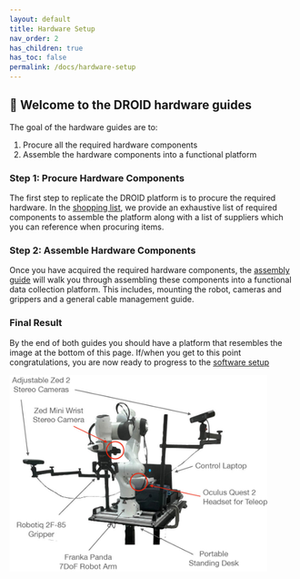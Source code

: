 ```yaml
---
layout: default
title: Hardware Setup
nav_order: 2
has_children: true
has_toc: false
permalink: /docs/hardware-setup
---
```


## 🔨 Welcome to the DROID hardware guides

The goal of the hardware guides are to: 

1. Procure all the required hardware components
2. Assemble the hardware components into a functional platform

### Step 1: Procure Hardware Components

The first step to replicate the DROID platform is to procure the required hardware. In the [shopping list](https://alexanderkhazatsky.github.io/DROID/hardware-setup/shopping-list), we provide an exhaustive list of required components to assemble the platform along with a list of suppliers which you can reference when procuring items. 

### Step 2: Assemble Hardware Components

Once you have acquired the required hardware components, the [assembly guide](https://alexanderkhazatsky.github.io/DROID/hardware-setup/assembly) will walk you through assembling these components into a functional data collection platform. This includes, mounting the robot, cameras and grippers and a general cable management guide. 

### Final Result

By the end of both guides you should have a platform that resembles the image at the bottom of this page. If/when you get to this point congratulations, you are now ready to progress to the [software setup](https://alexanderkhazatsky.github.io/DROID/docs/software-setup)

<img src="../assets/hardware-setup/droid_setup.jpg" alt="image" width="90%" height="auto"> 

